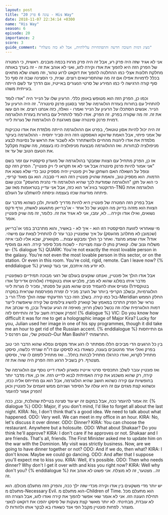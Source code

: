 ```yaml
---
layout: post
title: "עונה 6 פרק 20 - His Way"
date: 2018-11-07 22:34:14 +0300
name: "His Way"
season: 6
episode: 20
importance: 2
score: 3
guide_comment: "מציג דמות חשובה חדשה והתפתחויות עלילתיות, אבל לא כזה מוצלח"
---
```

אני לא אגיד שזה היה פרק רע, אבל זה היה פרק מרגיז בכמה מובנים. ראשית, כי המטרה של הפרק הזה היא להפוך את אודו וקירה לזוג, ואני לא אוהב את זה - זה בערך באותה מחלקת תלונות אצלי כמו ההחלטה להפוך את דוקאט לרוע טהור, וזה משהו שלא מתאים בכלל לדמויות אפילו אם זה מה שהתסריטאים רוצים. שנית, כי הסצינה שבה זה סוף כל סוף קורה הרגישה לי כמו המירע של סרטי הנעורים באייטיז, וגם הדרך עד לשם הייתה בעייתית משהו.

וכמו כן, הפרק הזה הוא מטופש באופן כללי. הרעיון שלו על הנייר היה "אודו לומד להתחיל עם בחורות בעזרת הולוגרמה של זמר בסגנון פרנק סינטרה". זה היה הרעיון על הנייר. אנשים הסתכלו על הרעיון על הנייר ואמרו - וואלה, כזה אנחנו רוצים. אז הם עשו את זה. זה מה שקורה בפרק. זה הפרק. אודו לומד להתחיל עם בחורות בעזרת הולוגרמה דמוית פרנק סינטרה שגם מארגנת לו הולוגרמות של נערות ליווי.

זה היה יכול להיות אסון טוטאלי, בפרט אם ההולוגרמה הייתה מלמדת את אודו טכניקות של אמני פיתוי, אבל האמת שדווקא האספקט הזה היה סביר יחסית - ההולוגרמה בעיקר מלמדת את אודו ליהנות מהחיים ולהשתחרר ולא לשבור את הראש על נסיונות לבצע מניפולציה לבחורות. ואז ההולוגרמה מבצעת מניפולציה כזו בעצמה, מה שקצת מקלקל את הטעם הטוב של עד אז.

אז כן, הפרק מתחיל עם הצוות שמבקר בהולוגרמה של מועדון סיקסטיז עם זמר בשם "אני אמור להיות פרנק סינטרה אבל אני לא אז תקראו לי ויק פונטיין". הפרק הזה קם ונופל על השאלה האם השחקן של ויק פונטיין יהיה מספיק טוב כדי שלא נשנא את הדמות. הוא מספיק טוב, והאמת שהויק פונטיין הזה הוא די סבבה. הוא גם מאוד קריפי, כי הוא על תקן "הולוגרמה שמודעת לכך שהיא הולוגרמה ודי נהנית מהעסק" ונכון שגם הדוקטור בוויג'אר הוא כזה, אבל אני עדיין בטראומות מאז שב-TNG הולוגרמה אחת פיתחה מודעות שכזו בעצמה וניסתה להשתלט על העולם.

אבל בפרק הזה המטרה של פונטיין היא להיות מדריך לזוגיות, ולכן כשהוא מדבר עם הצוות הוא מזהה בדיוק מה הקטע של כל אחד - או'ברייאן מתגעגע לאשתו, וורף ודקס נשואים, ואילו אודו וקירה... לא, עזבו, אני לא אגיד את זה. כלומר, זה מה שויק פונטיין אומר.

מי שאחראי לזוועת הסיקסטיז הזו הוא - איך לא - באשיר, והוא מתרברב בפני או'ברייאן (שכמובן לא מתלהב מהעסק) על איך שפונטיין כבר עזר לו להתחיל לצאת עם מישהי. אודו? אודו שומע מהצד. ואחר כך הולך ומבקש עצות... מקווארק, שבא אליו לגבי איזה משלוח גנוב שלו. קווארק נותן לו עצה מצויינת - לשכוח מכל סיפור קירה. הוא גם מוסיף ש-
{% dialogue %}
QUARK: You're not exactly the most lovable person in the galaxy. You're not even the most lovable person in this sector, or on the station. Or even in this room. You're cold, rigid, remote. Can I leave now? 
{% enddialogue %}
לא יודע מה איתכם, אני בעד קווארק.

אבל אודו הולך אל פונטיין, ואנחנו שוקעים בעולם של רגעי מבוכה תמידיים כשפונטיין מדבר איתו בסלנג שהוא לא מבין, מלביש אותו בטוקסידו (אלוהים אדירים! אודו בטוקסידו!) ומגייס אותו להעמיד פנים שהוא מנגן על פסנתר, ומכיר לו נערות ליווי הולוגרמיות, ובשלב הקריפי ביותר של הערב מכיר לו זמרת מפורסמת שנראית במקרה בול כמו קירה. בשלב הזה כבר הזדעקתי שמה הולך פה?! הרי ב-Meridian החלק הממש נוראי של הפרק התרכז במאמץ של קווארק להשיג צילומים של קירה שיאפשרו לייצר דמות הולוגרפית שלה וזה נכשל כשלון חרוץ; מאיפה זה הגיע עכשיו? ובכן, מי שכתב את הפרק אשכרה חשב על זה והתייחס לזה!
{% dialogue %}
VIC: Do you know how difficult it was for me to get a holographic image of Major Kira? Lucky for you, Julian used her image in one of his spy programmes, though it did take me an hour to get rid of the Russian accent. 
{% enddialogue %}
גם התייחסות לנטפוק שלי, וגם רפרנס ל-Our Man Bashir? התרשמתי.

בין כל הרגעים הדי מביכים הללו מסתתר לו רגע אחד מקסים ונפלא שהוא הדבר הכי טוב בפרק ואולי אחד מהטובים בעונה, כשאודו בא לסיסקו עם דו"ח שגרתי כלשהו, סיסקו מתחיל לקרוא, ואודו כהרגלו מתחיל לבהות בחלל... ואז מתחיל לזמזם לו שיר, וסיסקו מצטרף. רק בשביל הרגע הזה הפרק היה שווה את זה.

ואז פונטיין עובר לשלב התכסיסי סרטי אייטיז ומארגן לאודו דייט נוסף עם הולוגרמה של קירה, רק שהוא משכנע את קירה האמיתית לבוא לדייט הזה. אז כן, אודו מדבר יותר בחופשיות עם קירה כשהוא חושב שהיא הולוגרמה, אבל הוא גם מתייחס אליה ככזו, וכשהוא קצת מגזים עם זה היא עולה על הסיפור ושניהם ממש זועמים על פונטיין וכאן הפרק אמור להיגמר!

זה אמור להיגמר ככה, אבל במקום זה יש עוד סצינה בטיילת שהולכת, ובכן, ככה:
{% dialogue %}
ODO: Major, if you don't mind, I'd like to forget all about the last night. 
KIRA: No, I don't think that's a good idea. We need to talk about what happened. 
ODO: Very well. We can meet in my office in an hour. 
KIRA: No, let's discuss it over dinner. 
ODO: Dinner? 
KIRA: You can choose the restaurant. Anywhere but a holosuite. 
ODO: What about Shakaar? Do you think he'll approve? 
KIRA: I don't care if he approves or not. Shakaar and I are friends. That's all, friends. The First Minister asked me to update him on the war with the Dominion. My visit was strictly business. Now, are we going to have dinner together or not? 
ODO: And if we do, then what? 
KIRA: I don't know. Maybe we could go dancing. 
ODO: And after that I suppose you'll expect me to kiss you. 
KIRA: Well, it's possible. 
ODO: Then who needs dinner? Why don't I get it over with and kiss you right now? 
KIRA: Well why don't you? 
{% enddialogue %}
זה.. מצטער, זה לא מוצלח. אני פשוט לא אוהב את זה.

יש יותר מדי משקעים בין אודו וקירה מכדי שזה ילך ככה, והפרק הזה מתעלם מכולם. הוא מתעלם מ-Necessary Evil. הוא מתעלם מ-Children of Time. הוא מתעלם מכל תחילת העונה הזו. אני לא אומר שאי אפשר להפוך את קירה ואודו לזוג, אבל הצורה הזו לא עובדת, מבחינתי. לא יותר מאשר קצת צעקות של סיסקו יהפכו את דוקאט לנאצי מוצהר. לפחות פונטיין מקבל הפי אנד כשאודו בא לבקר אותו ולהודות לו.
